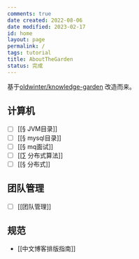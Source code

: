 ```yaml
---
comments: true
date created: 2022-08-06
date modified: 2023-02-17
id: home
layout: page
permalink: /
tags: tutorial
title: AboutTheGarden
status: 完成
---
```


基于[oldwinter/knowledge-garden](https://github.com/oldwinter/knowledge-garden) 改造而来。

## 计算机

+ [ ] [[§ JVM目录]]
+ [ ] [[§ mysql目录]]
+ [ ] [[§ mq面试]]
+ [ ] [[∑ 分布式算法]]
+ [ ] [[§ 分布式]]

## 团队管理

+ [ ] [[团队管理]]

## 规范

+ [[中文博客排版指南]]
